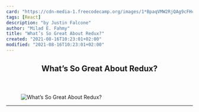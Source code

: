 ```yaml
---
card: "https://cdn-media-1.freecodecamp.org/images/1*BpaqVMW2RjQAg9cFHcX1pw.png"
tags: [React]
description: "by Justin Falcone"
author: "Milad E. Fahmy"
title: "What’s So Great About Redux?"
created: "2021-08-16T10:23:01+02:00"
modified: "2021-08-16T10:23:01+02:00"
---
```

<div class="site-wrapper">
<main id="site-main" class="site-main outer">
<div class="inner">
<article class="post-full post tag-react tag-redux tag-functional-programming tag-javascript tag-web-development ">
<header class="post-full-header">
<h1 class="post-full-title">What’s So Great About Redux?</h1>
</header>
<figure class="post-full-image">
<picture>
<source media="(max-width: 700px)" sizes="1px" srcset="data:image/gif;base64,R0lGODlhAQABAIAAAAAAAP///yH5BAEAAAAALAAAAAABAAEAAAIBRAA7 1w">
<source media="(min-width: 701px)" sizes="(max-width: 800px) 400px,
(max-width: 1170px) 700px,
1400px" srcset="https://cdn-media-1.freecodecamp.org/images/1*BpaqVMW2RjQAg9cFHcX1pw.png 300w,
https://cdn-media-1.freecodecamp.org/images/1*BpaqVMW2RjQAg9cFHcX1pw.png 600w,
https://cdn-media-1.freecodecamp.org/images/1*BpaqVMW2RjQAg9cFHcX1pw.png 1000w,
https://cdn-media-1.freecodecamp.org/images/1*BpaqVMW2RjQAg9cFHcX1pw.png 2000w">
<img onerror="this.style.display='none'" src="https://cdn-media-1.freecodecamp.org/images/1*BpaqVMW2RjQAg9cFHcX1pw.png" alt="What’s So Great About Redux?">
</picture>
</figure>
<section class="post-full-content">
<div class="post-content medium-migrated-article">
</div>
<hr>
</section>
</article>
</div>
</main>
</div>
<!-- Google Tag Manager (noscript) -->
<!-- End Google Tag Manager (noscript) -->
